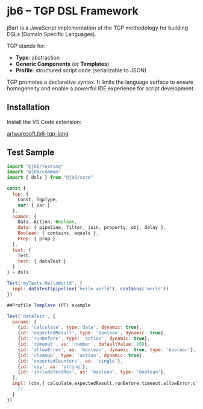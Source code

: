 # jb6 – TGP DSL Framework

jBart is a JavaScript implementation of the TGP methodology for building DSLs (Domain Specific Languages).

TGP stands for:

- **Type**: abstraction  
- **Generic Components** (or **Templates**)  
- **Profile**: structured script code (serializable to JSON)  

TGP promotes a declarative syntax. It limits the language surface to ensure homogeneity and enable a powerful IDE experience for script development.


## Installation

Install the VS Code extension:

[artwaresoft.jb6-tgp-lang](https://marketplace.cursorapi.com/items?itemName=artwaresoft.jb6-tgp-lang)

## Test Sample

```js
import "@jb6/testing"
import "@jb6/common"
import { dsls } from "@jb6/core"

const {
  tgp: {
    Const, TgpType,
    var: { Var }
  },
  common: {
    Data, Action, Boolean,
    data: { pipeline, filter, join, property, obj, delay },
    Boolean: { contains, equals },
    Prop: { prop }
  },
  test: {
    Test,
    test: { dataTest }
  }
} = dsls

Test('myTests.HelloWorld', {
  impl: dataTest(pipeline('hello world'), contains('world'))
})

##Profile Template (PT) example

Test('dataTest', {
  params: [
    {id: 'calculate', type:'data', dynamic: true},
    {id: 'expectedResult', type: 'boolean', dynamic: true},
    {id: 'runBefore', type: 'action', dynamic: true},
    {id: 'timeout', as: 'number', defaultValue: 200},
    {id: 'allowError', as: 'boolean', dynamic: true, type: 'boolean'},
    {id: 'cleanUp', type: 'action', dynamic: true},
    {id: 'expectedCounters', as: 'single'},
    {id: 'spy', as: 'string'},
    {id: 'includeTestRes', as: 'boolean', type: 'boolean'},
  ],
  impl: (ctx,{ calculate,expectedResult,runBefore,timeout,allowError,cleanUp,expectedCounters,spy: _spy,includeTestRes }) => {
    //...
  }
})
